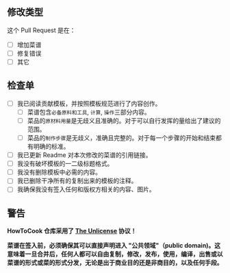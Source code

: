 <!-- 请在此填写该 pr 的内容，例如 增加 or 修改一道菜谱。 -->

## 修改类型

这个 Pull Request 是在：

- [ ] 增加菜谱
- [ ] 修复错误
- [ ] 其它

## 检查单

- [ ] 我已阅读贡献模板，并按照模板规范进行了内容创作。
  - [ ] 菜谱包含`必备原料和工具`, `计算`, `操作`三部分内容。
  - [ ] 菜品的`原材料用量`是无歧义且准确的。对于可以自行发挥的量给出了建议的范围。
  - [ ] 菜品的`制作步骤`是无歧义，准确且完整的。对于每一个步骤的开始和结束都有明确的标准。
- [ ] 我已更新 Readme 对本次修改的菜谱的引用链接。
- [ ] 我没有破坏模板的一二级标题格式。
- [ ] 我没有删除模板中必需的内容。
- [ ] 我已删除干净所有的复制出来的模板的注释。
- [ ] 我确保我没有签入任何和版权方相关的内容、图片。

## 警告

**HowToCook 仓库采用了 [The Unlicense](https://unlicense.org/) 协议！**

**菜谱在签入前，必须确保其可以直接声明进入 "公共领域"（public domain)。这意味着一旦合并后，任何人都可以自由复制，修改，发布，使用，编译，出售或以菜谱的形式或菜的形式分发，无论是出于商业目的还是非商目的，以及任何手段。**

<!-- 如果该 pr 有关联 issue 请在此填写 -->
